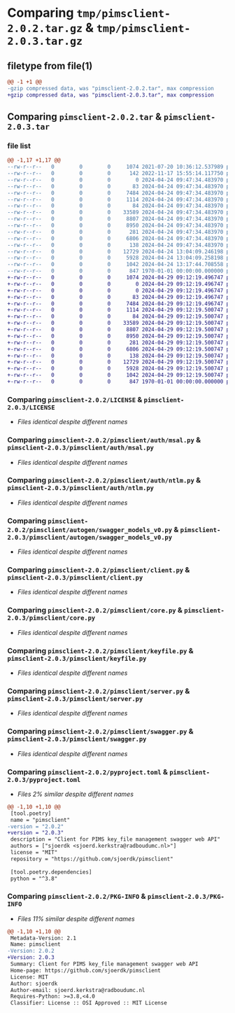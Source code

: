 # Comparing `tmp/pimsclient-2.0.2.tar.gz` & `tmp/pimsclient-2.0.3.tar.gz`

## filetype from file(1)

```diff
@@ -1 +1 @@
-gzip compressed data, was "pimsclient-2.0.2.tar", max compression
+gzip compressed data, was "pimsclient-2.0.3.tar", max compression
```

## Comparing `pimsclient-2.0.2.tar` & `pimsclient-2.0.3.tar`

### file list

```diff
@@ -1,17 +1,17 @@
--rw-r--r--   0        0        0     1074 2021-07-20 10:36:12.537989 pimsclient-2.0.2/LICENSE
--rw-r--r--   0        0        0      142 2022-11-17 15:55:14.117750 pimsclient-2.0.2/pimsclient/__init__.py
--rw-r--r--   0        0        0        0 2024-04-24 09:47:34.483970 pimsclient-2.0.2/pimsclient/auth/__init__.py
--rw-r--r--   0        0        0       83 2024-04-24 09:47:34.483970 pimsclient-2.0.2/pimsclient/auth/exceptions.py
--rw-r--r--   0        0        0     7484 2024-04-24 09:47:34.483970 pimsclient-2.0.2/pimsclient/auth/msal.py
--rw-r--r--   0        0        0     1114 2024-04-24 09:47:34.483970 pimsclient-2.0.2/pimsclient/auth/ntlm.py
--rw-r--r--   0        0        0       84 2024-04-24 09:47:34.483970 pimsclient-2.0.2/pimsclient/autogen/__init__.py
--rw-r--r--   0        0        0    33589 2024-04-24 09:47:34.483970 pimsclient-2.0.2/pimsclient/autogen/swagger_models_v0.py
--rw-r--r--   0        0        0     8807 2024-04-24 09:47:34.483970 pimsclient-2.0.2/pimsclient/client.py
--rw-r--r--   0        0        0     8950 2024-04-24 09:47:34.483970 pimsclient-2.0.2/pimsclient/core.py
--rw-r--r--   0        0        0      281 2024-04-24 09:47:34.483970 pimsclient-2.0.2/pimsclient/exceptions.py
--rw-r--r--   0        0        0     6806 2024-04-24 09:47:34.483970 pimsclient-2.0.2/pimsclient/keyfile.py
--rw-r--r--   0        0        0      138 2024-04-24 09:47:34.483970 pimsclient-2.0.2/pimsclient/logs.py
--rw-r--r--   0        0        0    12729 2024-04-24 13:04:09.246198 pimsclient-2.0.2/pimsclient/server.py
--rw-r--r--   0        0        0     5928 2024-04-24 13:04:09.258198 pimsclient-2.0.2/pimsclient/swagger.py
--rw-r--r--   0        0        0     1042 2024-04-24 13:17:44.708558 pimsclient-2.0.2/pyproject.toml
--rw-r--r--   0        0        0      847 1970-01-01 00:00:00.000000 pimsclient-2.0.2/PKG-INFO
+-rw-r--r--   0        0        0     1074 2024-04-29 09:12:19.496747 pimsclient-2.0.3/LICENSE
+-rw-r--r--   0        0        0        0 2024-04-29 09:12:19.496747 pimsclient-2.0.3/pimsclient/__init__.py
+-rw-r--r--   0        0        0        0 2024-04-29 09:12:19.496747 pimsclient-2.0.3/pimsclient/auth/__init__.py
+-rw-r--r--   0        0        0       83 2024-04-29 09:12:19.496747 pimsclient-2.0.3/pimsclient/auth/exceptions.py
+-rw-r--r--   0        0        0     7484 2024-04-29 09:12:19.496747 pimsclient-2.0.3/pimsclient/auth/msal.py
+-rw-r--r--   0        0        0     1114 2024-04-29 09:12:19.500747 pimsclient-2.0.3/pimsclient/auth/ntlm.py
+-rw-r--r--   0        0        0       84 2024-04-29 09:12:19.500747 pimsclient-2.0.3/pimsclient/autogen/__init__.py
+-rw-r--r--   0        0        0    33589 2024-04-29 09:12:19.500747 pimsclient-2.0.3/pimsclient/autogen/swagger_models_v0.py
+-rw-r--r--   0        0        0     8807 2024-04-29 09:12:19.500747 pimsclient-2.0.3/pimsclient/client.py
+-rw-r--r--   0        0        0     8950 2024-04-29 09:12:19.500747 pimsclient-2.0.3/pimsclient/core.py
+-rw-r--r--   0        0        0      281 2024-04-29 09:12:19.500747 pimsclient-2.0.3/pimsclient/exceptions.py
+-rw-r--r--   0        0        0     6806 2024-04-29 09:12:19.500747 pimsclient-2.0.3/pimsclient/keyfile.py
+-rw-r--r--   0        0        0      138 2024-04-29 09:12:19.500747 pimsclient-2.0.3/pimsclient/logs.py
+-rw-r--r--   0        0        0    12729 2024-04-29 09:12:19.500747 pimsclient-2.0.3/pimsclient/server.py
+-rw-r--r--   0        0        0     5928 2024-04-29 09:12:19.500747 pimsclient-2.0.3/pimsclient/swagger.py
+-rw-r--r--   0        0        0     1042 2024-04-29 09:12:19.500747 pimsclient-2.0.3/pyproject.toml
+-rw-r--r--   0        0        0      847 1970-01-01 00:00:00.000000 pimsclient-2.0.3/PKG-INFO
```

### Comparing `pimsclient-2.0.2/LICENSE` & `pimsclient-2.0.3/LICENSE`

 * *Files identical despite different names*

### Comparing `pimsclient-2.0.2/pimsclient/auth/msal.py` & `pimsclient-2.0.3/pimsclient/auth/msal.py`

 * *Files identical despite different names*

### Comparing `pimsclient-2.0.2/pimsclient/auth/ntlm.py` & `pimsclient-2.0.3/pimsclient/auth/ntlm.py`

 * *Files identical despite different names*

### Comparing `pimsclient-2.0.2/pimsclient/autogen/swagger_models_v0.py` & `pimsclient-2.0.3/pimsclient/autogen/swagger_models_v0.py`

 * *Files identical despite different names*

### Comparing `pimsclient-2.0.2/pimsclient/client.py` & `pimsclient-2.0.3/pimsclient/client.py`

 * *Files identical despite different names*

### Comparing `pimsclient-2.0.2/pimsclient/core.py` & `pimsclient-2.0.3/pimsclient/core.py`

 * *Files identical despite different names*

### Comparing `pimsclient-2.0.2/pimsclient/keyfile.py` & `pimsclient-2.0.3/pimsclient/keyfile.py`

 * *Files identical despite different names*

### Comparing `pimsclient-2.0.2/pimsclient/server.py` & `pimsclient-2.0.3/pimsclient/server.py`

 * *Files identical despite different names*

### Comparing `pimsclient-2.0.2/pimsclient/swagger.py` & `pimsclient-2.0.3/pimsclient/swagger.py`

 * *Files identical despite different names*

### Comparing `pimsclient-2.0.2/pyproject.toml` & `pimsclient-2.0.3/pyproject.toml`

 * *Files 2% similar despite different names*

```diff
@@ -1,10 +1,10 @@
 [tool.poetry]
 name = "pimsclient"
-version = "2.0.2"
+version = "2.0.3"
 description = "Client for PIMS key_file management swagger web API"
 authors = ["sjoerdk <sjoerd.kerkstra@radboudumc.nl>"]
 license = "MIT"
 repository = "https://github.com/sjoerdk/pimsclient"
 
 [tool.poetry.dependencies]
 python = "^3.8"
```

### Comparing `pimsclient-2.0.2/PKG-INFO` & `pimsclient-2.0.3/PKG-INFO`

 * *Files 11% similar despite different names*

```diff
@@ -1,10 +1,10 @@
 Metadata-Version: 2.1
 Name: pimsclient
-Version: 2.0.2
+Version: 2.0.3
 Summary: Client for PIMS key_file management swagger web API
 Home-page: https://github.com/sjoerdk/pimsclient
 License: MIT
 Author: sjoerdk
 Author-email: sjoerd.kerkstra@radboudumc.nl
 Requires-Python: >=3.8,<4.0
 Classifier: License :: OSI Approved :: MIT License
```

